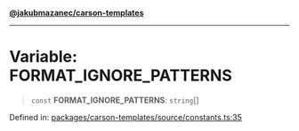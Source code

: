 [**@jakubmazanec/carson-templates**](../README.md)

---

# Variable: FORMAT_IGNORE_PATTERNS

> `const` **FORMAT_IGNORE_PATTERNS**: `string`[]

Defined in:
[packages/carson-templates/source/constants.ts:35](https://github.com/jakubmazanec/tools/blob/c36a857a499e2c0c4f38fc4405cb987b357adf10/packages/carson-templates/source/constants.ts#L35)
